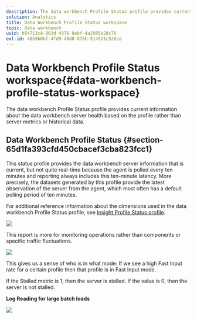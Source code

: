 ```yaml
---
description: The data workbench Profile Status profile provides current information about the data workbench server health based on the profile rather than server metrics or historical data.
solution: Analytics
title: Data Workbench Profile Status workspace
topic: Data workbench
uuid: b54713c8-863d-4376-8ebf-4a2985e28c76
exl-id: 40b9b0bf-4fd9-48d8-875b-514921c520cd
---
```

# Data Workbench Profile Status workspace{#data-workbench-profile-status-workspace}

The data workbench Profile Status profile provides current information about the data workbench server health based on the profile rather than server metrics or historical data.

## Data Workbench Profile Status {#section-65d1fa393cfd450cbacef3cba823fcc1}

This status profile provides the data workbench server information that is current, but not quite real-time because the agent is polled every ten minutes and reporting always includes this ten-minute latency. More precisely, the datasets generated by this profile provide the latest observation of the server from the agent, which most often has a default polling period of ten minutes.

For additional reference information about the dimensions used in the data workbench Profile Status profile, see [Insight Profile Status profile](../../../home/monitoring-installation/monitoring-profiles/monitoring-profile-using.md#concept-d4cd7da41c8a42bab4aea25418264e64).

![](assets/Status_General_Status.png)

This report is more for monitoring operations rather than components or specific traffic fluctuations. 

![](assets/Status_General_page.png)

This gives us a sense of who is in what mode: If we see a high Fast Input rate for a certain profile then that profile is in Fast Input mode.

If the Stalled metric is 1, then the server is stalled. If the value is 0, then the server is not stalled.

**Log Reading for large batch loads** 

![](assets/Status_General_stalled_log.png)
